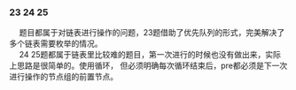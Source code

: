 ### 23 24 25
&ensp;&ensp; 题目都属于对链表进行操作的问题，23题借助了优先队列的形式，完美解决了多个链表需要枚举的情况。  
&ensp;&ensp; 24 25题都属于链表里比较难的题目，第一次进行的时候也没有做出来，实际上思路是很简单的。使用循环，
但必须明确每次循环结束后，pre都必须是下一次进行操作的节点组的前置节点。


